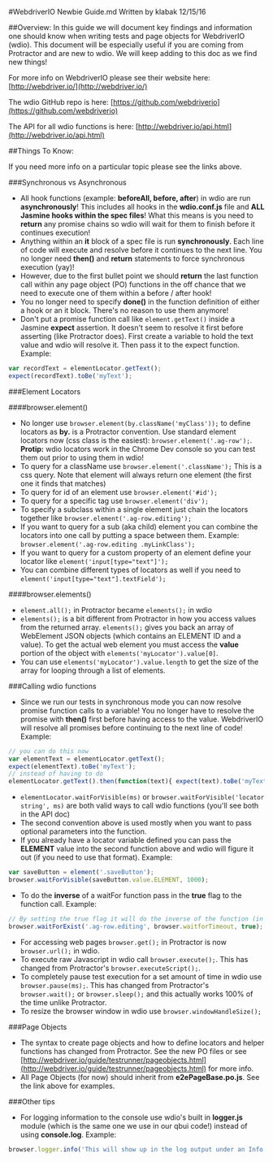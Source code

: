 #WebdriverIO Newbie Guide.md
Written by klabak 12/15/16


##Overview:
In this guide we will document key findings and information one should know when writing tests and page objects for WebdriverIO (wdio).
This document will be especially useful if you are coming from Protractor and are new to wdio. We will keep adding to this doc as we find new things!

For more info on WebdriverIO please see their website here: [http://webdriver.io/](http://webdriver.io/)

The wdio GitHub repo is here: [https://github.com/webdriverio](https://github.com/webdriverio)

The API for all wdio functions is here: [http://webdriver.io/api.html](http://webdriver.io/api.html)

##Things To Know:

If you need more info on a particular topic please see the links above. 

###Synchronous vs Asynchronous

* All hook functions (example: **beforeAll, before, after**) in wdio are run **asynchronously**! This includes all hooks in the **wdio.conf.js** file and **ALL Jasmine hooks within the spec files**! What this means is you need to **return** any promise chains so wdio will wait for them to finish before it continues execution!
* Anything within an **it** block of a spec file is run **synchronously**. Each line of code will execute and resolve before it continues to the next line. You no longer need **then()** and **return** statements to force synchronous execution (yay)!
* However, due to the first bullet point we should **return** the last function call within any page object (PO) functions in the off chance that we need to execute one of them within a before / after hook!
* You no longer need to specify **done()** in the function definition of either a hook or an it block. There's no reason to use them anymore!
* Don't put a promise function call like `element.getText()` inside a Jasmine **expect** assertion. It doesn't seem to resolve it first before asserting (like Protractor does). First create a variable to hold the text value and wdio will resolve it. Then pass it to the expect function. Example:
``` javascript
var recordText = elementLocator.getText();
expect(recordText).toBe('myText');
```

###Element Locators

####browser.element()
* No longer use `browser.element(by.className('myClass'));` to define locators as **by.** is a Protractor convention. Use standard element locators now (css class is the easiest): `browser.element('.ag-row');`. **Protip:** wdio locators work in the Chrome Dev console so you can test them out prior to using them in wdio!
* To query for a className use `browser.element('.className');` This is a css query. Note that element will always return one element (the first one it finds that matches)
* To query for id of an element use `browser.element('#id');`
* To query for a specific tag use `browser.element('div');`
* To specify a subclass within a single element just chain the locators together like `browser.element('.ag-row.editing');`
* If you want to query for a sub (aka child) element you can combine the locators into one call by putting a space between them. Example: `browser.element('.ag-row.editing .myLinkClass');`
* If you want to query for a custom property of an element define your locator like `element('input[type="text"]');`
* You can combine different types of locators as well if you need to `element('input[type="text"].textField');`

####browser.elements()
* `element.all();` in Protractor became `elements();` in wdio
* `elements();` is a bit different from Protractor in how you access values from the returned array. `elements();` gives you back an array of WebElement JSON objects (which contains an ELEMENT ID and a value). To get the actual web element you must access the **value** portion of the object with 
`elements('myLocator').value[0]`.
* You can use `elements('myLocator').value.length` to get the size of the array for looping through a list of elements.

###Calling wdio functions
* Since we run our tests in synchronous mode you can now resolve promise function calls to a variable! You no longer have to resolve the promise with **then()** first before having access to the value. WebdriverIO will resolve all promises before continuing to the next line of code! Example: 
``` javascript
// you can do this now
var elementText = elementLocator.getText();
expect(elementText).toBe('myText');
// instead of having to do
elementLocator.getText().then(function(text){ expect(text).toBe('myText'); });
```
* `elementLocator.waitForVisible(ms)` or `browser.waitForVisible('locator string', ms)` are both valid ways to call wdio functions (you'll see both in the API doc)
* The second convention above is used mostly when you want to pass optional parameters into the function.
* If you already have a locator variable defined you can pass the **ELEMENT** value into the second function above and wdio will figure it out (if you need to use that format). Example: 
``` javascript
var saveButton = element('.saveButton'); 
browser.waitForVisible(saveButton.value.ELEMENT, 1000);
```
* To do the **inverse** of a waitFor function pass in the **true** flag to the function call. Example: 
``` javascript
// By setting the true flag it will do the inverse of the function (in this case wait for it to NOT be in the DOM); 
browser.waitForExist('.ag-row.editing', browser.waitforTimeout, true);
```
* For accessing web pages `browser.get();` in Protractor is now `browser.url();` in wdio.
* To execute raw Javascript in wdio call `browser.execute();`. This has changed from Protractor's `browser.executeScript();`.
* To completely pause test execution for a set amount of time in wdio use `browser.pause(ms);`. This has changed from Protractor's `browser.wait();` or `browser.sleep();` and this actually works 100% of the time unlike Protractor.
* To resize the browser window in wdio use `browser.windowHandleSize();`

###Page Objects
* The syntax to create page objects and how to define locators and helper functions has changed from Protractor. See the new PO files or see [http://webdriver.io/guide/testrunner/pageobjects.html](http://webdriver.io/guide/testrunner/pageobjects.html) for more info.
* All Page Objects (for now) should inherit from **e2ePageBase.po.js**. See the link above for examples.

###Other tips
* For logging information to the console use wdio's built in **logger.js** module (which is the same one we use in our qbui code!) instead of using **console.log**. Example:
``` javascript
browser.logger.info('This will show up in the log output under an Info tag!');
```